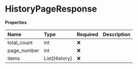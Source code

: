 # HistoryPageResponse

**Properties**

| Name        | Type          | Required | Description |
| :---------- | :------------ | :------- | :---------- |
| total_count | int           | ❌       |             |
| page_number | int           | ❌       |             |
| items       | List[History] | ❌       |             |

<!-- This file was generated by liblab | https://liblab.com/ -->
